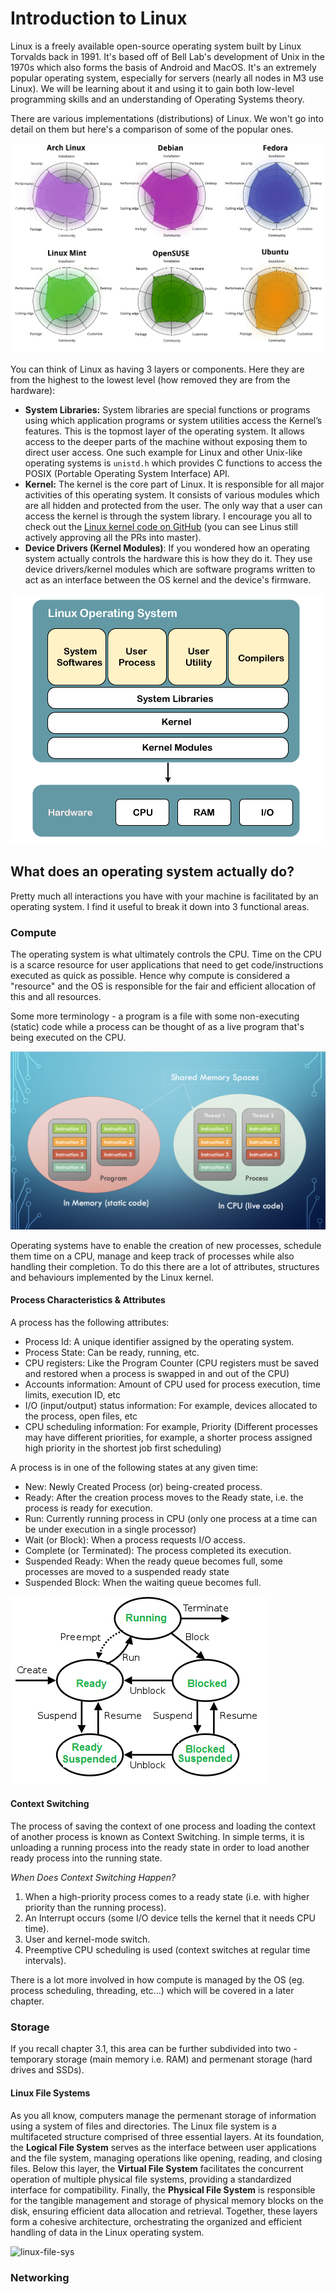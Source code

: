 # Introduction to Linux

Linux is a freely available open-source operating system built by Linux Torvalds back in 1991. It's based off of Bell Lab's development of Unix in the 1970s which also forms the basis of Android and MacOS. It's an extremely popular operating system, especially for servers (nearly all nodes in M3 use Linux). We will be learning about it and using it to gain both low-level programming skills and an understanding of Operating Systems theory.

There are various implementations (distributions) of Linux. We won't go into detail on them but here's a comparison of some of the popular ones.

![linux-distros](./imgs/linux-distros.png)

You can think of Linux as having 3 layers or components. Here they are from the highest to the lowest level (how removed they are from the hardware):
- **System Libraries:** System libraries are special functions or programs using which application programs or system utilities access the Kernel’s features. This is the topmost layer of the operating system. It allows access to the deeper parts of the machine without exposing them to direct user access. One such example for Linux and other Unix-like operating systems is `unistd.h` which provides C functions to access the POSIX (Portable Operating System Interface) API.
- **Kernel:** The kernel is the core part of Linux. It is responsible for all major activities of this operating system. It consists of various modules which are all hidden and protected from the user. The only way that a user can access the kernel is through the system library. I encourage you all to check out the [Linux kernel code on GitHub](https://github.com/torvalds/linux) (you can see Linus still actively approving all the PRs into master).
- **Device Drivers (Kernel Modules)**: If you wondered how an operating system actually controls the hardware this is how they do it. They use device drivers/kernel modules which are software programs written to act as an interface between the OS kernel and the device's firmware.

![linux-struct](./imgs/Structure-Of-Linux-Operating-System.png)


## What does an operating system actually do?
Pretty much all interactions you have with your machine is facilitated by an operating system. I find it useful to break it down into 3 functional areas.

### Compute
The operating system is what ultimately controls the CPU. Time on the CPU is a scarce resource for user applications that need to get code/instructions executed as quick as possible. Hence why compute is considered a "resource" and the OS is responsible for the fair and efficient allocation of this and all resources. 

Some more terminology - a program is a file with some non-executing (static) code while a process can be thought of as a live program that's being executed on the CPU.

![program-vs-process](./imgs/program-process.png)

Operating systems have to enable the creation of new processes, schedule them time on a CPU, manage and keep track of processes while also handling their completion. To do this there are a lot of attributes, structures and behaviours implemented by the Linux kernel.

#### Process Characteristics & Attributes
A process has the following attributes:

- Process Id: A unique identifier assigned by the operating system.
- Process State: Can be ready, running, etc.
- CPU registers: Like the Program Counter (CPU registers must be saved and restored when a process is swapped in and out of the CPU)
- Accounts information: Amount of CPU used for process execution, time limits, execution ID, etc
- I/O (input/output) status information: For example, devices allocated to the process, open files, etc
- CPU scheduling information: For example, Priority (Different processes may have different priorities, for example, a shorter process assigned high priority in the shortest job first scheduling)

A process is in one of the following states at any given time:

- New: Newly Created Process (or) being-created process.
- Ready: After the creation process moves to the Ready state, i.e. the process is ready for execution.
- Run: Currently running process in CPU (only one process at a time can be under execution in a single processor)
- Wait (or Block): When a process requests I/O access.
- Complete (or Terminated): The process completed its execution.
- Suspended Ready: When the ready queue becomes full, some processes are moved to a suspended ready state
- Suspended Block: When the waiting queue becomes full.

![proc-states](./imgs/process-states.png)

#### Context Switching
The process of saving the context of one process and loading the context of another process is known as Context Switching. In simple terms, it is unloading a running process into the ready state in order to load another ready process into the running state.

*When Does Context Switching Happen?*

1. When a high-priority process comes to a ready state (i.e. with higher priority than the running process). 
2. An Interrupt occurs (some I/O device tells the kernel that it needs CPU time).
3. User and kernel-mode switch.
4. Preemptive CPU scheduling is used (context switches at regular time intervals).

There is a lot more involved in how compute is managed by the OS (eg. process scheduling, threading, etc...) which will be covered in a later chapter.

### Storage
If you recall chapter 3.1, this area can be further subdivided into two - temporary storage (main memory i.e. RAM) and permenant storage (hard drives and SSDs). 

#### Linux File Systems
As you all know, computers manage the permenant storage of information using a system of files and directories. The Linux file system is a multifaceted structure comprised of three essential layers. At its foundation, the **Logical File System** serves as the interface between user applications and the file system, managing operations like opening, reading, and closing files. Below this layer, the **Virtual File System** facilitates the concurrent operation of multiple physical file systems, providing a standardized interface for compatibility. Finally, the **Physical File System** is responsible for the tangible management and storage of physical memory blocks on the disk, ensuring efficient data allocation and retrieval. Together, these layers form a cohesive architecture, orchestrating the organized and efficient handling of data in the Linux operating system.

![linux-file-sys](./imgs/linux-file-sys)



### Networking

